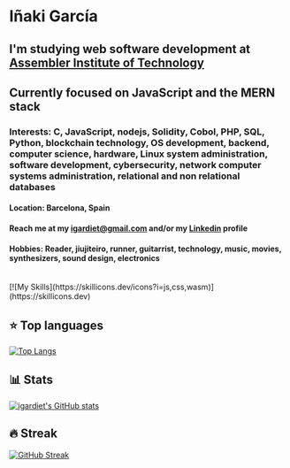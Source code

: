 # Iñaki García

## I'm studying web software development at [Assembler Institute of Technology](https://assemblerinstitute.com/cursos/master-in-software-development-remoto/?utm_medium=paidsearch&utm_source=google.com&utm_campaign=branding&gclid=CjwKCAjwitShBhA6EiwAq3RqA18KJqLmrYBZ6Kw7MR-QsqKO9PQvNayhbkixGWNQMO6qH2ZHUopYIxoCTxAQAvD_BwE)
## Currently focused on JavaScript and the MERN stack
### Interests: C, JavaScript, nodejs, Solidity, Cobol, PHP, SQL, Python, blockchain technology, OS development, backend, computer science, hardware, Linux system administration, software development, cybersecurity, network computer systems administration, relational and non relational databases
#### Location: Barcelona, Spain
#### Reach me at my igardiet@gmail.com and/or my [Linkedin](https://www.linkedin.com/in/igardiet/) profile
#### Hobbies: Reader, jiujiteiro, runner, guitarrist, technology, music, movies, synthesizers, sound design, electronics

</br>
[![My Skills](https://skillicons.dev/icons?i=js,css,wasm)](https://skillicons.dev)
</br>

## ⭐ Top languages
[![Top Langs](https://github-readme-stats-igardiet.vercel.app/api/top-langs/?username=igardiet&layout=compact&theme=merko)](https://github.com/igardiet/github-readme-stats)

## 📊 Stats
[![igardiet's GitHub stats](https://github-readme-stats-igardiet.vercel.app/api?username=igardiet&show_icons=true&theme=merko)](https://github.com/igardiet/github-readme-stats)

## 🔥 Streak
[![GitHub Streak](https://streak-stats.demolab.com/?user=igardiet&theme=merko)](https://git.io/streak-stats)
